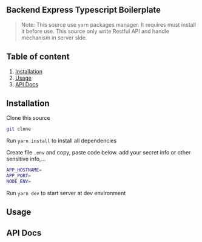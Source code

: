 ## Backend Express Typescript Boilerplate

> Note: This source use `yarn` packages manager. It requires must install it before use.
> This source only write Restful API and handle mechanism in server side.

## Table of content
1. [Installation](#installation)
2. [Usage](#usage)
3. [API Docs](#api-docs)

## Installation
Clone this source
```bash
git clone
```
Run `yarn install` to install all dependencies 

Create file `.env` and copy, paste code below. add your secret info or other sensitive info,...
```bash
APP_HOSTNAME=
APP_PORT=
NODE_ENV=
```
Run `yarn dev` to start server at dev environment

## Usage

## API Docs
